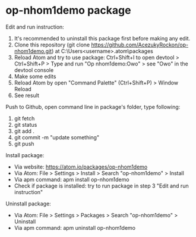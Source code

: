 # op-nhom1demo package
Edit and run instruction:
1. It's recommended to uninstall this package first before making any edit.
2. Clone this repository (git clone https://github.com/AcezukyRockon/op-nhom1demo.git) at C:\Users\<username>\.atom\packages
3. Reload Atom and try to use package: Ctrl+Shift+I to open devtool > Ctrl+Shift+P > Type and run "Op nhom1demo:Owo" > see "Owo" in the devtool console
4. Make some edits
5. Reload Atom by open "Command Palette" (Ctrl+Shift+P) > Window Reload
6. See result

Push to Github, open command line in package's folder, type following:
1. git fetch
2. git status
3. git add .
4. git commit -m "update something"
5. git push

Install package:
- Via website: https://atom.io/packages/op-nhom1demo
- Via Atom: File > Settings > Install > Search "op-nhom1demo" > Install
- Via apm command: apm install op-nhom1demo
- Check if package is installed: try to run package in step 3 "Edit and run instruction"

Uninstall package:
- Via Atom: File > Settings > Packages > Search "op-nhom1demo" > Uninstall
- Via apm command: apm uninstall op-nhom1demo
